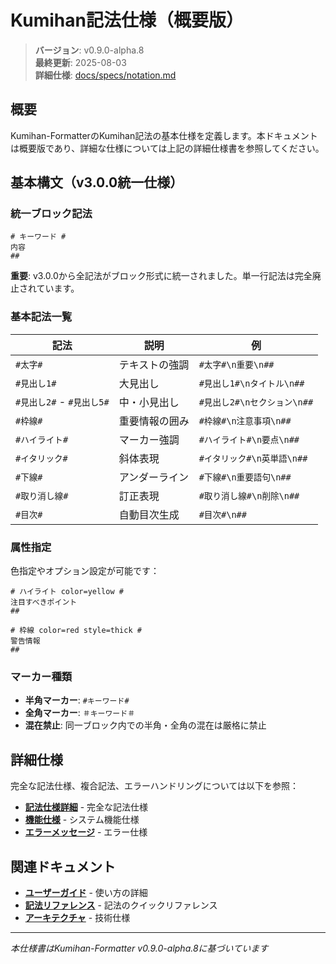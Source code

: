 # Kumihan記法仕様（概要版）

> **バージョン**: v0.9.0-alpha.8  
> **最終更新**: 2025-08-03  
> **詳細仕様**: [docs/specs/notation.md](docs/specs/notation.md)

## 概要

Kumihan-FormatterのKumihan記法の基本仕様を定義します。本ドキュメントは概要版であり、詳細な仕様については上記の詳細仕様書を参照してください。

## 基本構文（v3.0.0統一仕様）

### 統一ブロック記法

```
# キーワード #
内容
##
```

**重要**: v3.0.0から全記法がブロック形式に統一されました。単一行記法は完全廃止されています。

### 基本記法一覧

| 記法 | 説明 | 例 |
|------|------|-----|
| `#太字#` | テキストの強調 | `#太字#\n重要\n##` |
| `#見出し1#` | 大見出し | `#見出し1#\nタイトル\n##` |
| `#見出し2#` - `#見出し5#` | 中・小見出し | `#見出し2#\nセクション\n##` |
| `#枠線#` | 重要情報の囲み | `#枠線#\n注意事項\n##` |
| `#ハイライト#` | マーカー強調 | `#ハイライト#\n要点\n##` |
| `#イタリック#` | 斜体表現 | `#イタリック#\n英単語\n##` |
| `#下線#` | アンダーライン | `#下線#\n重要語句\n##` |
| `#取り消し線#` | 訂正表現 | `#取り消し線#\n削除\n##` |
| `#目次#` | 自動目次生成 | `#目次#\n##` |

### 属性指定

色指定やオプション設定が可能です：

```
# ハイライト color=yellow #
注目すべきポイント
##

# 枠線 color=red style=thick #
警告情報
##
```

### マーカー種類

- **半角マーカー**: `#キーワード#`
- **全角マーカー**: `＃キーワード＃`
- **混在禁止**: 同一ブロック内での半角・全角の混在は厳格に禁止

## 詳細仕様

完全な記法仕様、複合記法、エラーハンドリングについては以下を参照：

- **[記法仕様詳細](docs/specs/notation.md)** - 完全な記法仕様
- **[機能仕様](docs/specs/functional.md)** - システム機能仕様  
- **[エラーメッセージ](docs/specs/error-messages.md)** - エラー仕様

## 関連ドキュメント

- **[ユーザーガイド](docs/user/user-guide.md)** - 使い方の詳細
- **[記法リファレンス](docs/user/notation-reference.md)** - 記法のクイックリファレンス
- **[アーキテクチャ](docs/dev/architecture.md)** - 技術仕様

---

*本仕様書はKumihan-Formatter v0.9.0-alpha.8に基づいています*